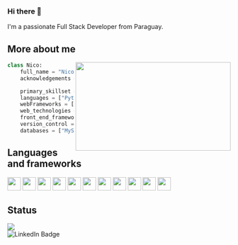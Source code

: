 ### Hi there 👋

I'm a passionate Full Stack Developer from Paraguay.

## More about me

<img align="right" width="350" height="200" src="https://i2.wp.com/allhtaccess.info/wp-content/uploads/2018/03/programming.gif?fit=1281%2C716&ssl=1" />

```python
class Nico:
    full_name = "Nicolás Dickel Storrer"
    acknowledgements = "Full Stack Developer"

    primary_skillset = "Web Development"
    languages = ["Python", "Javascript"]
    webFrameworks = ["Flask", "Django"]
    web_technologies = ["HTML", "CSS", "Bootstrap"]
    front_end_frameworks = ["jQuery"]
    version_control = ["Git", "GitHub"]
    databases = ["MySQL"]
```

## Languages and frameworks

<code><img height="30" src="https://raw.githubusercontent.com/yurijserrano/Github-Profile-Readme-Logos/042e36c55d4d757621dedc4f03108213fbb57ec4/programming%20languages/python.svg"></code>
<code><img height="30" src="https://raw.githubusercontent.com/yurijserrano/Github-Profile-Readme-Logos/042e36c55d4d757621dedc4f03108213fbb57ec4/programming%20languages/javascript.svg"></code>
<code><img height="30" src="https://raw.githubusercontent.com/yurijserrano/Github-Profile-Readme-Logos/042e36c55d4d757621dedc4f03108213fbb57ec4/frameworks/flask.svg"></code>
<code><img height="30" src="https://raw.githubusercontent.com/yurijserrano/Github-Profile-Readme-Logos/042e36c55d4d757621dedc4f03108213fbb57ec4/frameworks/django.svg"></code>
<code><img height="30" src="https://raw.githubusercontent.com/yurijserrano/Github-Profile-Readme-Logos/042e36c55d4d757621dedc4f03108213fbb57ec4/others/html.svg"></code>
<code><img height="30" src="https://raw.githubusercontent.com/yurijserrano/Github-Profile-Readme-Logos/042e36c55d4d757621dedc4f03108213fbb57ec4/others/css.svg"></code>
<code><img height="30" src="https://raw.githubusercontent.com/yurijserrano/Github-Profile-Readme-Logos/042e36c55d4d757621dedc4f03108213fbb57ec4/frameworks/boostrap.svg"></code>
<code><img height="30" src="https://raw.githubusercontent.com/yurijserrano/Github-Profile-Readme-Logos/042e36c55d4d757621dedc4f03108213fbb57ec4/frameworks/jquery.svg"></code>
<code><img height="30" src="https://raw.githubusercontent.com/yurijserrano/Github-Profile-Readme-Logos/042e36c55d4d757621dedc4f03108213fbb57ec4/others/git.svg"></code>
<code><img height="30" src="https://raw.githubusercontent.com/yurijserrano/Github-Profile-Readme-Logos/042e36c55d4d757621dedc4f03108213fbb57ec4/cloud/github.svg"></code>
<code><img height="30" src="https://raw.githubusercontent.com/yurijserrano/Github-Profile-Readme-Logos/042e36c55d4d757621dedc4f03108213fbb57ec4/text%20editors/vscode.svg"></code>

## Status

<a href="https://github.com/NicoDS9688">
  <img align="center" src="https://github-readme-stats.vercel.app/api/top-langs/?username=NicoDS9688&theme=dracula&hide_langs_below=1" />
</a>


[instagram]: https://www.instagram.com/dickeln/
[linkedin]: https://www.linkedin.com/in/nicol%C3%A1s-dickel-storrer-5905b4281/

<br>

<div id="badges">
  <img src="https://img.shields.io/badge/LinkedIn-blue?style=for-the-badge&logo=linkedin&logoColor=white" alt="LinkedIn Badge"/>
</div>

